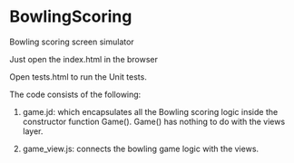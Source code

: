 # BowlingScoring
Bowling scoring screen simulator

Just open the index.html in the browser

Open tests.html to run the Unit tests.

The code consists of the following:

1. game.jd: which encapsulates all the Bowling scoring logic inside the constructor function Game().
Game() has nothing to do with the views layer.

2. game_view.js: connects the bowling game logic with the views.

